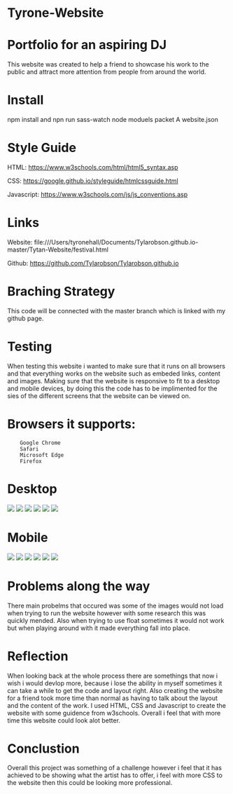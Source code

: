 # Tyrone-Website 


# Portfolio for an aspiring DJ
  This website was created to help a friend to showcase his work to the public and attract more attention from people from around the world.
  
 # Install
  npm install and npn run sass-watch
  node moduels packet
  A website.json 
  
  # Style Guide 
  
  HTML: https://www.w3schools.com/html/html5_syntax.asp
  
  CSS: https://google.github.io/styleguide/htmlcssguide.html
  
  Javascript: https://www.w3schools.com/js/js_conventions.asp
  
  # Links
  
  Website: file:///Users/tyronehall/Documents/Tylarobson.github.io-master/Tytan-Website/festival.html
  
  Github: https://github.com/Tylarobson/Tylarobson.github.io
  
  # Braching Strategy 
  This code will be connected with the master branch which is linked with my github page.
  
  # Testing
  
  When testing this website i wanted to make sure that it runs on all browsers and that everything works on the website such as embeded links, content and images. Making sure that the website is responsive to fit to a desktop and mobile devices, by doing this the code has to be implimented for the sies of the different screens that the website can be viewed on. 
  
 # Browsers it supports: 
        Google Chrome
        Safari 
        Microsoft Edge
        Firefox 
        
# Desktop 
![](desktophomepage.jpg)
![](desktopabout.jpg)
![](desktopfestival.jpg)
![](desktopshows.jpg)
![](desktopgallery.jpg)
![](desktopcontact.jpg)

# Mobile
![](mobilehomepage.jpg)
![](mobileabout.jpg)
![](mobilefestival.jpg)
![](mobileshows.jpg)
![](mobilegallery.jpg)
![](mobilecontactme.jpg)
        
# Problems along the way
There main probelms that occured was some of the images would not load when trying to run the website however with some research this was quickly mended. Also when trying to use float sometimes it would not work but when playing around with it made everything fall into place.

# Reflection 
When looking back at the whole process there are somethings that now i wish i would devlop more, because i lose the ability in myself sometimes it can take a while to get the code and layout right. Also creating the website for a friend took more time than normal as having to talk about the layout and the content of the work. I used HTML, CSS and Javascript to create the website with some guidence from w3schools. Overall i feel that with more time this website could look alot better. 
  
# Conclustion
Overall this project was something of a challenge however i feel that it has achieved to be showing what the artist has to offer, i feel with more CSS to the website then this could be looking more professional. 
